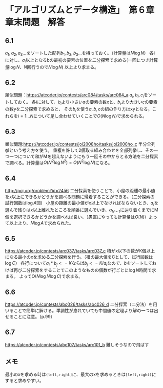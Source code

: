 # 「アルゴリズムとデータ構造」　第６章章末問題　解答

## 6.1
$a_1,a_2,a_3...$をソートした配列$b_1,b_2,b_3...$を持っておく。（計算量は$N\log N$）
各iに対し、$a_i$以上となるbの最初の要素の位置を二分探索で求める(一回につき計算量$\log N$、$N$回行うので$N \log N$)
以上より求まる。

## 6.2
類似問題：https://atcoder.jp/contests/arc084/tasks/arc084_a
$a_i,b_i,c_i$をソートしておく。
各$i$に対して、$b_i$より小さい$a$の要素の数xと、$b_i$より大きい$c$の要素の数yを二分探索で求めると、
その$b_i$を使う$a,b,c$の組の作り方はxyとなる。これらを$i=1...N$について足し合わせていくことで$O(N\log N)$で求められる。

## 6.3
類似問題:https://atcoder.jp/contests/joi2008ho/tasks/joi2008ho_c
半分全列挙という考え方を使う。
重複を許して2個取る組み合わせを全部列挙し、その一つ一つについて和がMを超えないようにもう一回その中からとる方法を二分探索で調べる。計算量は$O(N^2\log N^2)=O(N^2\log N)$になる。

## 6.4
http://poj.org/problem?id=2456
二分探索を使うことで、小屋の距離の最小値をx以上にできるかどうかを調べる問題に帰着することができる。（二分探索の試行回数は$\log A$回）
小屋の距離の最小値がx以上でなければならないとき、$a_i$を選んで残りはx以上離れたところを順番に選んでいき、$a_{N-1}$に辿り着くまでにM個を選択できるかどうかを調べれば良い。（愚直にやっても計算量は$O(N)$）よって以上より、$N\log A$で求められた。

## 6.5
https://atcoder.jp/contests/arc037/tasks/arc037_c
積がx以下の数がK個以上になる最小のxを求める二分探索を行う。（積の最大値をCとして、試行回数は$\log C$）
各行について$a_i*b_j<=K$ならば$b_j<=K/a_i$なので、$b$をソートしておけば再び二分探索をすることでこのようなものの個数が行ごとに$\log N$時間で求まる。
よってO($N\log N \log C$)で求まる。

## 6.6 
https://atcoder.jp/contests/abc026/tasks/abc026_d
二分探索（二分法）を用いることで簡単に解ける。単調性が崩れていても中間値の定理より解の一つは出せることに注意。（p.99）

## 6.7
https://atcoder.jp/contests/abc107/tasks/arc101_b
難しそうなので飛ばす

## メモ
最小のxを求める時は`(left,right]`に、最大のxを求めるときは`[left,right)`にすると求めやすい。